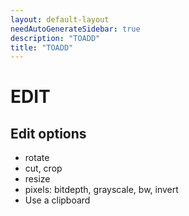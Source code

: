```yaml
---
layout: default-layout
needAutoGenerateSidebar: true
description: "TOADD"
title: "TOADD"
---
```


# EDIT

## Edit options

* rotate
* cut, crop
* resize
* pixels: bitdepth, grayscale, bw, invert
* Use a clipboard
